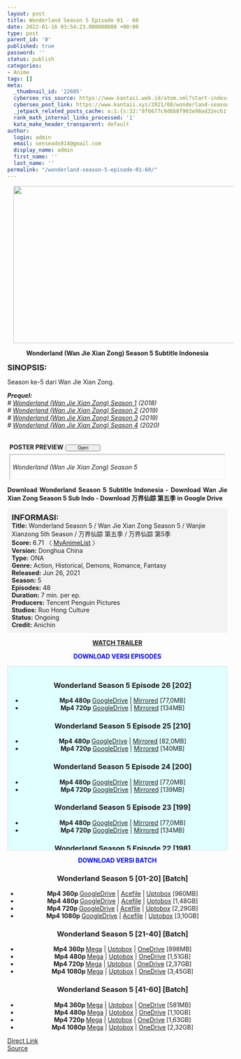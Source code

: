 ```yaml
---
layout: post
title: Wonderland Season 5 Episode 01 - 60
date: 2022-01-16 03:54:23.000000000 +00:00
type: post
parent_id: '0'
published: true
password: ''
status: publish
categories:
- Anime
tags: []
meta:
  _thumbnail_id: '22605'
  cyberseo_rss_source: https://www.kantaii.web.id/atom.xml?start-index=1&max-results=150
  cyberseo_post_link: https://www.kantaii.xyz/2021/08/wonderland-season-5-new.html
  _jetpack_related_posts_cache: a:1:{s:32:"8f6677c9d6b0f903e98ad32ec61f8deb";a:2:{s:7:"expires";i:1658502592;s:7:"payload";a:0:{}}}
  rank_math_internal_links_processed: '1'
  kata_make_header_transparent: default
author:
  login: admin
  email: senseads014@gmail.com
  display_name: admin
  first_name: ''
  last_name: ''
permalink: "/wonderland-season-5-episode-01-60/"
---
```

<div class="separator" style="clear: both; text-align: center;"><a href="https://blogger.googleusercontent.com/img/a/AVvXsEhweV21xuVpNU2ElCM1V3Eo6vpIJ0IGpCrwTytHA87Cg4hCHx9SmGVRY3_1GjbO3trnICMNEUSAfibNS0NOpTHVcXr0E9i3h0JIOIyS7lgpSjuveK1n5zxOWvk5JJxY7GGP0RRVMj8q2LmP5l6z01LHc8ZFtbCLb3OKko7GnTuihsirCpzH4iPouAGX=s1365" imageanchor="1" style="margin-left: 1em; margin-right: 1em;"><img border="0" data-original-height="767" data-original-width="1365" height="360" src="{{ site.baseurl }}/assets/2022/01/AVvXsEhweV21xuVpNU2ElCM1V3Eo6vpIJ0IGpCrwTytHA87Cg4hCHx9SmGVRY3_1GjbO3trnICMNEUSAfibNS0NOpTHVcXr0E9i3h0JIOIyS7lgpSjuveK1n5zxOWvk5JJxY7GGP0RRVMj8q2LmP5l6z01LHc8ZFtbCLb3OKko7GnTuihsirCpzH4iPouAGX=w640-h360" width="640" /></a></div>
<p>
<div style="text-align: center;"><b>Wonderland (Wan Jie Xian Zong) Season 5 Subtitle Indonesia</b></p>
</div>
<p><b><span style="font-size: large;">SINOPSIS:</span></b>
<div style="text-align: justify;">Season ke-5 dari Wan Jie Xian Zong.</p>
<p><i><b>Prequel:</b></i><br /><i># <a href="https://www.kantaii.xyz/2020/03/wonderland-season-1-batch.html" target="_blank" rel="noopener">Wonderland (Wan Jie Xian Zong) Season 1</a> (2018)</i><br /><i># <a href="https://www.kantaii.xyz/2020/03/wonderland-season2-batch.html" target="_blank" rel="noopener">Wonderland (Wan Jie Xian Zong) Season 2</a> (2019)</i><br /><i># <a href="https://www.kantaii.xyz/2020/03/wonderland-season-3.html" target="_blank" rel="noopener">Wonderland (Wan Jie Xian Zong) Season 3</a> (2019)</i><br /><i># <a href="https://www.kantaii.xyz/2020/09/wonderland-wan-jie-xian-zong-season-4.html" target="_blank" rel="noopener">Wonderland (Wan Jie Xian Zong) Season 4</a> (2020)</i></p>
<div style="margin: 5px;">
<div class="smallfont" style="margin-bottom: 2px;"><a name="more"></a><span style="font-weight: bold;"><br />POSTER PREVIEW</span><input onclick="if (this.parentNode.parentNode.getElementsByTagName('div')[1].getElementsByTagName('div')[0].style.display != '') { this.parentNode.parentNode.getElementsByTagName('div')[1].getElementsByTagName('div')[0].style.display = ''; this.innerText = ''; this.value = ' Close..'; } else { this.parentNode.parentNode.getElementsByTagName('div')[1].getElementsByTagName('div')[0].style.display = 'none'; this.innerText = ''; this.value = ' Clik Here'; }" style="font-size: 10px; margin: 5px; padding: 0px; width: 80px;" type="button" value="Open" /></div>
<div class="alt2" style="border: 1px inset; margin: 0px; padding: 6px;">
<div style="display: none;">
<div class="separator" style="clear: both; text-align: center;"><a href="https://blogger.googleusercontent.com/img/a/AVvXsEjc-4lb7V5D8U5llxA1NN9YL2sg7-Bhk3-DYH1gMMSybvAeRGMfMTXBP07ewgmxnK77r4zauaVBH760st0Lluvlviuh7929yzWl1rwB7iwndWU6Xtq4fiuxh3a6LscvI8zL9iDCoa1RAIMgl7jjjXWmA-EOYgEBCOpWulsH1dz2aE6sFQV7ji0g2e-m=s1365" style="margin-left: 1em; margin-right: 1em;"><img border="0" data-original-height="767" data-original-width="1365" height="360" src="{{ site.baseurl }}/assets/2022/01/AVvXsEjc-4lb7V5D8U5llxA1NN9YL2sg7-Bhk3-DYH1gMMSybvAeRGMfMTXBP07ewgmxnK77r4zauaVBH760st0Lluvlviuh7929yzWl1rwB7iwndWU6Xtq4fiuxh3a6LscvI8zL9iDCoa1RAIMgl7jjjXWmA-EOYgEBCOpWulsH1dz2aE6sFQV7ji0g2e-m=w640-h360" width="640" /></a></div>
<p> 
<div class="separator" style="clear: both; text-align: center;"><a href="https://1.bp.blogspot.com/-uyCF3r4_r04/YRx8zPotTXI/AAAAAAAAVlI/crxq79KoZPA9Td25FalqHw7G4I9s179WgCLcBGAsYHQ/s1280/Wonderland%2BS5%2Bd.jpg" style="margin-left: 1em; margin-right: 1em;"><img border="0" data-original-height="720" data-original-width="1280" height="360" src="{{ site.baseurl }}/assets/2022/01/Wonderland%2BS5%2Bd.jpg" width="640" /></a></div>
<p>
<div class="separator" style="clear: both; text-align: center;"><a href="https://1.bp.blogspot.com/-0r1J-ZFi-3s/YRx8yPVZQeI/AAAAAAAAVlA/SDlMyqEYTkUFhQaEu_UvO2Yg_tzdjWFHgCLcBGAsYHQ/s1080/Wonderland%2BS5%2Bb.jpg" style="margin-left: 1em; margin-right: 1em;"><img border="0" data-original-height="1080" data-original-width="770" height="640" src="{{ site.baseurl }}/assets/2022/01/Wonderland%2BS5%2Bb.jpg" width="456" /></a></div>
<p>
<div class="separator" style="clear: both; text-align: center;"><a href="https://1.bp.blogspot.com/-j6gn7ILtYsA/YRx8yBK_LpI/AAAAAAAAVk8/4xqTCxGgg5MjUyuvErcKPBcx7mRWwssrwCLcBGAsYHQ/s1803/Wonderland%2BS5%2Ba.jpg" style="margin-left: 1em; margin-right: 1em;"><img border="0" data-original-height="1803" data-original-width="1080" height="640" src="{{ site.baseurl }}/assets/2022/01/Wonderland%2BS5%2Ba.jpg" width="384" /></a></div>
<p></div>
<p><i>Wonderland (Wan Jie Xian Zong) Season 5</i></div>
</div>
<p><b>Download Wonderland Season 5 Subtitle Indonesia - Download Wan Jie Xian Zong Season 5 Sub Indo - Download 万界仙踪 第五季 in Google Drive</b></p>
<div style="background-color: #f3f3f3; padding: 10px; text-align: left;"><b><span style="font-size: large;">INFORMASI:</span></b><br /><b>Title:</b> Wonderland Season 5 / Wan Jie Xian Zong Season 5 / Wanjie Xianzong 5th Season / 万界仙踪 第五季 / 万界仙踪 第5季<br /><b>Score:</b> 6.71 〈 <a href="https://myanimelist.net/anime/49305/Wan_Jie_Xian_Zong_5th_Season" target="_blank" rel="noopener">MyAnimeList</a> 〉<br /><b>Version:</b> Donghua China<br /><b>Type:</b> ONA<br /><b>Genre:</b> Action, Historical, Demons, Romance, Fantasy<br /><b>Released:</b> Jun 26, 2021<br /><b>Season:</b> 5<br /><b>Episodes:</b> 48<br /><b>Duration:</b> 7 min. per ep.<br /><b>Producers:</b> Tencent Penguin Pictures<br /><b>Studios:</b> Ruo Hong Culture<br /><b>Status:</b> Ongoing<br /><b>Credit:</b> Anichin</div>
<p>
<div style="text-align: center;"><a href="https://www.youtube.com/watch?v=zk6mM0jzEQM" target="_blank" rel="noopener"><b>WATCH TRAILER</b></a></div>
<p>
<div style="text-align: center;"><b><span style="color: blue;">DOWNLOAD VERSI EPISODES</span></b></div>
<p>
<div style="background-color: lightcyan; border: 1px double rgb(222, 222, 222); height: 400px; overflow: auto; padding: 10px; text-align: left; width: auto;">
<div class="dl">
<ul />
<h3 style="text-align: center;">Wonderland Season 5 Episode 26 [202]</h3>
<li style="text-align: center;"><b>Mp4 480p </b><a href="https://semawur.com/OuqbTqnTiJj" target="_blank" rel="noopener">GoogleDrive</a> | <a href="https://apk.miuiku.com/YYeYhvAxV" target="_blank" rel="noopener">Mirrored</a> [77,0MB]</li>
<li style="text-align: center;"><b>Mp4 720p </b><a href="https://semawur.com/H9Kw" target="_blank" rel="noopener">GoogleDrive</a> | <a href="https://apk.miuiku.com/8HhMEuPlda" target="_blank" rel="noopener">Mirrored</a> [134MB]</li>
</div>
<div class="dl">
<ul />
<h3 style="text-align: center;">Wonderland Season 5 Episode 25 [210]</h3>
<li style="text-align: center;"><b>Mp4 480p </b><a href="https://apk.miuiku.com/f0cG" target="_blank" rel="noopener">GoogleDrive</a> | <a href="https://semawur.com/0FwieB52M" target="_blank" rel="noopener">Mirrored</a> [82,0MB]</li>
<li style="text-align: center;"><b>Mp4 720p </b><a href="https://apk.miuiku.com/1ZlKNLA" target="_blank" rel="noopener">GoogleDrive</a> | <a href="https://semawur.com/zYP6GlDE" target="_blank" rel="noopener">Mirrored</a> [140MB]</li>
</div>
<div class="dl">
<ul />
<h3 style="text-align: center;">Wonderland Season 5 Episode 24 [200]</h3>
<li style="text-align: center;"><b>Mp4 480p </b><a href="https://semawur.com/QnqS" target="_blank" rel="noopener">GoogleDrive</a> | <a href="https://apk.miuiku.com/rJiAV8tEXO" target="_blank" rel="noopener">Mirrored</a> [77,0MB]</li>
<li style="text-align: center;"><b>Mp4 720p </b><a href="https://semawur.com/defZjrhpxa9d" target="_blank" rel="noopener">GoogleDrive</a> | <a href="https://apk.miuiku.com/zZkXxKRtj" target="_blank" rel="noopener">Mirrored</a> [139MB]</li>
</div>
<div class="dl">
<ul />
<h3 style="text-align: center;">Wonderland Season 5 Episode 23 [199]</h3>
<li style="text-align: center;"><b>Mp4 480p </b><a href="https://apk.miuiku.com/BaWVTs5HgA" target="_blank" rel="noopener">GoogleDrive</a> | <a href="https://semawur.com/4vG13vEU4" target="_blank" rel="noopener">Mirrored</a> [77,0MB]</li>
<li style="text-align: center;"><b>Mp4 720p </b><a href="https://apk.miuiku.com/28UR5ph9" target="_blank" rel="noopener">GoogleDrive</a> | <a href="https://semawur.com/sfsaCkTTX" target="_blank" rel="noopener">Mirrored</a> [134MB]</li>
</div>
<div class="dl">
<ul />
<h3 style="text-align: center;">Wonderland Season 5 Episode 22 [198]</h3>
<li style="text-align: center;"><b>Mp4 480p </b><a href="https://apk.miuiku.com/NygnVh1HZm" target="_blank" rel="noopener">GoogleDrive</a> | <a href="https://semawur.com/K9LTBwWt08dw" target="_blank" rel="noopener">Mirrored</a> [82,0MB]</li>
<li style="text-align: center;"><b>Mp4 720p </b><a href="https://apk.miuiku.com/LVPtrI3a" target="_blank" rel="noopener">GoogleDrive</a> | <a href="https://semawur.com/M23r" target="_blank" rel="noopener">Mirrored</a> [156MB]</li>
</div>
<div class="dl">
<ul />
<h3 style="text-align: center;">Wonderland Season 5 Episode 21 [197]</h3>
<li style="text-align: center;"><b>Mp4 480p </b><a href="https://semawur.com/ZLXq8N6pTrB" target="_blank" rel="noopener">GoogleDrive</a> | <a href="https://apk.miuiku.com/fgmjHuzcEm" target="_blank" rel="noopener">Mirrored</a> [88,0MB]</li>
<li style="text-align: center;"><b>Mp4 720p </b><a href="https://semawur.com/z7JiBs" target="_blank" rel="noopener">GoogleDrive</a> | <a href="https://apk.miuiku.com/fhoFsqceX" target="_blank" rel="noopener">Mirrored</a> [139MB]</li>
</div>
<div class="dl">
<ul />
<h3 style="text-align: center;">Wonderland Season 5 Episode 20 [196]</h3>
<li style="text-align: center;"><b>Mp4 480p </b><a href="https://apk.miuiku.com/Z4IFgj8" target="_blank" rel="noopener">GoogleDrive</a> | <a href="https://semawur.com/4oVkQEqyLFL" target="_blank" rel="noopener">Mirrored</a> [88,0MB]</li>
<li style="text-align: center;"><b>Mp4 720p </b><a href="https://apk.miuiku.com/iWwJPGQBN" target="_blank" rel="noopener">GoogleDrive</a> | <a href="https://semawur.com/R3y3atGkE" target="_blank" rel="noopener">Mirrored</a> [145MB]</li>
</div>
<div class="dl">
<ul />
<h3 style="text-align: center;">Wonderland Season 5 Episode 19 [195]</h3>
<li style="text-align: center;"><b>Mp4 480p </b> <a href="https://semawur.com/GQ20T2dMFTao" target="_blank" rel="noopener">GoogleDrive</a> | <a href="https://apk.miuiku.com/yRdl66UTm" target="_blank" rel="noopener">Mirrored</a> [88,0MB]</li>
<li style="text-align: center;"><b>Mp4 720p </b> <a href="https://semawur.com/eWwhy2l" target="_blank" rel="noopener">GoogleDrive</a> | <a href="https://apk.miuiku.com/gVMaGx28" target="_blank" rel="noopener">Mirrored</a> [117MB]</li>
</div>
<div class="dl">
<ul />
<h3 style="text-align: center;">Wonderland Season 5 Episode 18 [194]</h3>
<li style="text-align: center;"><b>Mp4 480p </b> <a href="https://apk.miuiku.com/uOAW8ix9" target="_blank" rel="noopener">GoogleDrive</a> | <a href="https://semawur.com/e1kEJQ" target="_blank" rel="noopener">Mirrored</a> [66,0MB]</li>
<li style="text-align: center;"><b>Mp4 720p </b> <a href="https://apk.miuiku.com/TK1fL6Afd" target="_blank" rel="noopener">GoogleDrive</a> | <a href="https://semawur.com/doqk62FIsX" target="_blank" rel="noopener">Mirrored</a> [90,0MB]</li>
</div>
<div class="dl">
<ul />
<h3 style="text-align: center;">Wonderland Season 5 Episode 17 [193]</h3>
<li style="text-align: center;"><b>Mp4 480p </b><a href="https://semawur.com/qRHf" target="_blank" rel="noopener">Mirrored</a> [66,0MB]</li>
<li style="text-align: center;"><b>Mp4 720p </b><a href="https://semawur.com/tLhUVG" target="_blank" rel="noopener">Mirrored</a> [89,0MB]</li>
</div>
<div class="dl">
<ul />
<h3 style="text-align: center;">Wonderland Season 5 Episode 16 [192]</h3>
<li style="text-align: center;"><b>Mp4 480p </b><a href="https://semawur.com/nuVKMKwzidyu" target="_blank" rel="noopener">Mirrored</a> [61,0MB]</li>
<li style="text-align: center;"><b>Mp4 720p </b><a href="https://semawur.com/BYQOR8gi" target="_blank" rel="noopener">Mirrored</a> [99,0MB]</li>
</div>
<div class="dl">
<ul />
<h3 style="text-align: center;">Wonderland Season 5 Episode 15 [191]</h3>
<li style="text-align: center;"><b>Mp4 480p </b><a href="https://semawur.com/cjUIJ" target="_blank" rel="noopener">Mirrored</a> [42,0MB]</li>
<li style="text-align: center;"><b>Mp4 720p </b><a href="https://semawur.com/kIkoA6kl6Jr" target="_blank" rel="noopener">Mirrored</a> [68,0MB]</li>
</div>
<div class="dl">
<ul />
<h3 style="text-align: center;">Wonderland Season 5 Episode 14 [190]</h3>
<li style="text-align: center;"><b>Mp4 480p </b><a href="https://semawur.com/cF0bjAPnOH3b" target="_blank" rel="noopener">Mirrored</a> [76,0MB]</li>
<li style="text-align: center;"><b>Mp4 720p </b><a href="https://semawur.com/0BpaS" target="_blank" rel="noopener">Mirrored</a> [94,0MB]</li>
</div>
<div class="dl">
<ul />
<h3 style="text-align: center;">Wonderland Season 5 Episode 13 [189]</h3>
<li style="text-align: center;"><b>Mp4 480p </b><a href="https://semawur.com/sDlEQfKc" target="_blank" rel="noopener">Mirrored</a> [76,0MB]</li>
<li style="text-align: center;"><b>Mp4 720p </b><a href="https://semawur.com/EPUAAl" target="_blank" rel="noopener">Mirrored</a> [99,0MB]</li>
</div>
<div class="dl">
<ul />
<h3 style="text-align: center;">Wonderland Season 5 Episode 12 [188]</h3>
<li style="text-align: center;"><b>Mp4 480p </b><a href="https://semawur.com/P0WLgunHCYF" target="_blank" rel="noopener">Mirrored</a> [76,0MB]</li>
<li style="text-align: center;"><b>Mp4 720p </b><a href="https://semawur.com/THobRS2xbNg3" target="_blank" rel="noopener">Mirrored</a> [116MB]</li>
</div>
<div class="dl">
<ul />
<h3 style="text-align: center;">Wonderland Season 5 Episode 11 [187]</h3>
<li style="text-align: center;"><b>Mp4 480p </b><a href="https://semawur.com/g4Qcp3" target="_blank" rel="noopener">Mirrored</a> [76,0MB]</li>
<li style="text-align: center;"><b>Mp4 720p </b><a href="https://semawur.com/qN4NxKg" target="_blank" rel="noopener">Mirrored</a> [116MB]</li>
</div>
<div class="dl">
<ul />
<h3 style="text-align: center;">Wonderland Season 4 Episode 10 [186]</h3>
<li style="text-align: center;"><b>Mp4 480p </b><a href="https://semawur.com/YZeOVLCuO" target="_blank" rel="noopener">Mirrored</a> [76,0MB]</li>
<li style="text-align: center;"><b>Mp4 720p </b><a href="https://semawur.com/LK02w5svT" target="_blank" rel="noopener">Mirrored</a> [116MB]</li>
</div>
<div class="dl">
<ul />
<h3 style="text-align: center;">Wonderland Season 5 Episode 09 [185]</h3>
<li style="text-align: center;"><b>Mp4 480p </b><a href="https://semawur.com/bvJ1TLGLU20" target="_blank" rel="noopener">Mirrored</a> [76,0MB]</li>
<li style="text-align: center;"><b>Mp4 720p </b><a href="https://semawur.com/xPlW651Vna" target="_blank" rel="noopener">Mirrored</a> [138MB]</li>
</div>
<div class="dl">
<ul />
<h3 style="text-align: center;">Wonderland Season 5 Episode 08 [184]</h3>
<li style="text-align: center;"><b>Mp4 480p </b><a href="https://semawur.com/i2UfN" target="_blank" rel="noopener">Mirrored</a> [76,0MB]</li>
<li style="text-align: center;"><b>Mp4 720p<a href="https://semawur.com/axWNb2A9fT" target="_blank" rel="noopener"> </a></b><a href="https://semawur.com/axWNb2A9fT" target="_blank" rel="noopener">Mirrored</a> [127MB]</li>
</div>
<div class="dl">
<ul />
<h3 style="text-align: center;">Wonderland Season 5 Episode 07 [183]</h3>
<li style="text-align: center;"><b>Mp4 480p </b><a href="https://semawur.com/eAUgyThUJS" target="_blank" rel="noopener">Mirrored</a> [76,0MB]</li>
<li style="text-align: center;"><b>Mp4 720p </b><a href="https://semawur.com/8NeHQuGVU" target="_blank" rel="noopener">Mirrored</a> [116MB]</li>
</div>
<div class="dl">
<ul />
<h3 style="text-align: center;">Wonderland Season 5 Episode 06 [182]</h3>
<li style="text-align: center;"><b>Mp4 360p </b><a href="https://semawur.com/OazacIP" target="_blank" rel="noopener">Mirrored</a> [87,0MB]</li>
<li style="text-align: center;"><b>Mp4 480p </b><a href="https://semawur.com/BuuU5E8iOOta" target="_blank" rel="noopener">Mirrored</a> [127MB]</li>
</div>
<div class="dl">
<ul />
<h3 style="text-align: center;">Wonderland Season 5 Episode 05 [181]</h3>
<li style="text-align: center;"><b>Mp4 480p </b><a href="https://semawur.com/8eQ4Du" target="_blank" rel="noopener">Mirrored</a> [76,0MB]</li>
<li style="text-align: center;"><b>Mp4 720p </b><a href="https://semawur.com/qSR8qFevfrN" target="_blank" rel="noopener">Mirrored</a> [116MB]</li>
</div>
<div class="dl">
<ul />
<h3 style="text-align: center;">Wonderland Season 5 Episode 04 [180]</h3>
<li style="text-align: center;"><b>Mp4 480p </b><a href="https://semawur.com/Uh5FZ" target="_blank" rel="noopener">Mirrored</a> [87,0MB]</li>
<li style="text-align: center;"><b>Mp4 720p </b><a href="https://semawur.com/ChT8AzVr" target="_blank" rel="noopener">Mirrored</a> [144MB]</li>
</div>
<div class="dl">
<ul />
<h3 style="text-align: center;">Wonderland Season 5 Episode 03 [179]</h3>
<li style="text-align: center;"><b>Mp4 480p </b><a href="https://semawur.com/SvVQCvZedAX6" target="_blank" rel="noopener">Mirrored</a> [76,0MB]</li>
<li style="text-align: center;"><b>Mp4 720p </b><a href="https://semawur.com/YTKvN" target="_blank" rel="noopener">Mirrored</a> [132MB]</li>
</div>
<div class="dl">
<ul />
<h3 style="text-align: center;">Wonderland Season 5 Episode 02 [178]</h3>
<li style="text-align: center;"><b>Mp4 480p </b><a href="https://semawur.com/YdLY7C" target="_blank" rel="noopener">Mirrored</a> [76,0MB]</li>
<li style="text-align: center;"><b>Mp4 720p </b><a href="https://semawur.com/BNDzIGP" target="_blank" rel="noopener">Mirrored</a> [144MB]</li>
</div>
<div class="dl">
<ul />
<h3 style="text-align: center;">Wonderland Season 5 Episode 01 [177]</h3>
<li style="text-align: center;"><b>Mp4 480p </b><a href="https://semawur.com/Y7KRLggX5Rl" target="_blank" rel="noopener">Mirrored</a> [87,0MB]</li>
<li style="text-align: center;"><b>Mp4 720p </b><a href="https://semawur.com/AW9IS" target="_blank" rel="noopener">Mirrored</a> [144MB]</li>
</div>
</div>
<p>
<div style="text-align: center;"><b><span style="color: blue;">DOWNLOAD VERSI BATCH</span></b></div>
<div class="dl">
<ul />
<h3 style="text-align: center;">Wonderland Season 5 [01-20] [Batch]</h3>
<li style="text-align: center;"><b>Mp4 360p </b><a href="https://semawur.com/L9BOi" target="_blank" rel="noopener">GoogleDrive</a> | <a href="https://apk.miuiku.com/p8HuPa" target="_blank" rel="noopener">Acefile</a> | <a href="https://semawur.com/xvil1H6WSS" target="_blank" rel="noopener">Uptobox</a> [960MB]</li>
<li style="text-align: center;"><b>Mp4 480p </b><a href="https://semawur.com/NNIK3gdBJ7b" target="_blank" rel="noopener">GoogleDrive</a> | <a href="https://apk.miuiku.com/TIRkau63" target="_blank" rel="noopener">Acefile</a> | <a href="https://semawur.com/1nvr" target="_blank" rel="noopener">Uptobox</a> [1,48GB]</li>
<li style="text-align: center;"><b>Mp4 720p </b><a href="https://semawur.com/uQOagj41t9T4" target="_blank" rel="noopener">GoogleDrive</a> | <a href="https://apk.miuiku.com/fiAS" target="_blank" rel="noopener">Acefile</a> | <a href="https://semawur.com/yDoh" target="_blank" rel="noopener">Uptobox</a> [2,29GB]</li>
<li style="text-align: center;"><b>Mp4 1080p </b><a href="https://semawur.com/O0DQ2yP9c5s" target="_blank" rel="noopener">GoogleDrive</a> | <a href="https://apk.miuiku.com/JP6ZNJIy4" target="_blank" rel="noopener">Acefile</a> | <a href="https://semawur.com/H6UdbFfwq1Y" target="_blank" rel="noopener">Uptobox</a> [3,10GB]</li></div>
<div class="dl">
<ul />
<h3 style="text-align: center;">Wonderland Season 5 [21-40] [Batch]</h3>
<li style="text-align: center;"><b>Mp4 360p </b><a href="https://apk.miuiku.com/VeVqNVu" target="_blank" rel="noopener">Mega</a> | <a href="https://cararegistrasi.com/9y8r" target="_blank" rel="noopener">Uptobox</a> | <a href="https://apk.miuiku.com/0RS1rQ" target="_blank" rel="noopener">OneDrive</a> [898MB]</li>
<li style="text-align: center;"><b>Mp4 480p </b><a href="https://apk.miuiku.com/teVnw4" target="_blank" rel="noopener">Mega</a> | <a href="https://cararegistrasi.com/ul7jxb81HR" target="_blank" rel="noopener">Uptobox</a> | <a href="https://apk.miuiku.com/YmWhypNN" target="_blank" rel="noopener">OneDrive</a> [1,51GB]</li>
<li style="text-align: center;"><b>Mp4 720p </b><a href="https://apk.miuiku.com/oq1hst" target="_blank" rel="noopener">Mega</a> | <a href="https://cararegistrasi.com/w9kMDEn8Yqs" target="_blank" rel="noopener">Uptobox</a> | <a href="https://apk.miuiku.com/FPOvfmXpcl" target="_blank" rel="noopener">OneDrive</a> [2,37GB]</li>
<li style="text-align: center;"><b>Mp4 1080p </b><a href="https://apk.miuiku.com/W9ytS" target="_blank" rel="noopener">Mega</a> | <a href="https://cararegistrasi.com/9xVO2mfF21F" target="_blank" rel="noopener">Uptobox</a> | <a href="https://apk.miuiku.com/FPOvfmXpcl" target="_blank" rel="noopener">OneDrive</a> [3,45GB]</li></div>
<div class="dl">
<ul />
<h3 style="text-align: center;">Wonderland Season 5 [41-60] [Batch]</h3>
<li style="text-align: center;"><b>Mp4 360p </b><a href="https://cararegistrasi.com/EP6kJ" target="_blank" rel="noopener">Mega</a> | <a href="https://apk.miuiku.com/f63XoO3" target="_blank" rel="noopener">Uptobox</a> | <a href="https://cararegistrasi.com/hzaIa3Tbq" target="_blank" rel="noopener">OneDrive</a> [581MB]</li>
<li style="text-align: center;"><b>Mp4 480p </b><a href="https://cararegistrasi.com/QCVl0YRCdA" target="_blank" rel="noopener">Mega</a> | <a href="https://apk.miuiku.com/ibmNL3XAZ" target="_blank" rel="noopener">Uptobox</a> | <a href="https://cararegistrasi.com/xDSpq" target="_blank" rel="noopener">OneDrive</a> [1,10GB]</li>
<li style="text-align: center;"><b>Mp4 720p </b><a href="https://cararegistrasi.com/oDiAMFN91" target="_blank" rel="noopener">Mega</a> | <a href="https://apk.miuiku.com/UBDT2W" target="_blank" rel="noopener">Uptobox</a> | <a href="https://cararegistrasi.com/QOUTa" target="_blank" rel="noopener">OneDrive</a> [1,63GB]</li>
<li style="text-align: center;"><b>Mp4 1080p </b><a href="https://cararegistrasi.com/adEPa" target="_blank" rel="noopener">Mega</a> | <a href="https://apk.miuiku.com/JmK0" target="_blank" rel="noopener">Uptobox</a> | <a href="https://cararegistrasi.com/bIeHc1kvzttZ" target="_blank" rel="noopener">OneDrive</a> [2,32GB]</li></div>
</div>
<link rel="stylesheet" href="https://cdnjs.cloudflare.com/ajax/libs/font-awesome/4.7.0/css/font-awesome.min.css" />
<div class="divbtn"> <a href="https://handymansurrender.com/fihup8buzv?key=94550f7ce39444073321dde3b8782f97" class="btn"><i class="fa fa-download"></i> Direct Link</a> <br /><a href="https://www.kantaii.xyz/2021/08/wonderland-season-5-new.html">Source</a> </div>

